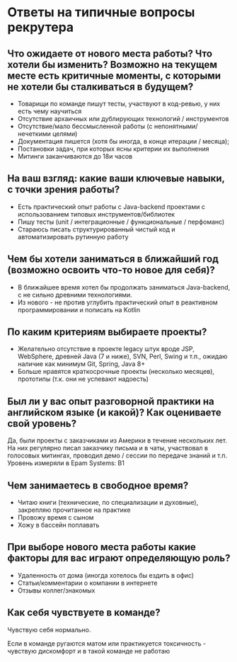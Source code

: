 
# Ответы на типичные вопросы рекрутера

## Что ожидаете от нового места работы? Что хотели бы изменить? Возможно на текущем месте есть критичные моменты, с которыми не хотели бы сталкиваться в будущем?
* Товарищи по команде пишут тесты, участвуют в код-ревью, у них есть чему научиться
* Отсутствие архаичных или дублирующих технологий / инструментов
* Отсутствие/мало бессмысленной работы (с непонятными/нечеткими целями)
* Документация пишется (хотя бы иногда, в конце итерации / месяца);
* Постановки задач, при которых ясны критерии их выполнения  
* Митинги заканчиваются до 18и часов

## На ваш взгляд: какие ваши ключевые навыки, с точки зрения работы?
- Есть практический опыт работы с Java-backend проектами с использованием типовых инструментов/библиотек
- Пишу тесты (unit / интеграционные / функциональные / перфоманс)
- Стараюсь писать структурированный чистый код и автоматизировать рутинную работу

## Чем бы хотели заниматься в ближайший год (возможно освоить что-то новое для себя)?
- В ближайшее время хотел бы продолжать заниматься Java-backend, с не сильно древними технологиями.
- Из нового - не против углубить практический опыт в реактивном программировании и пописать на Kotlin

## По каким критериям выбираете проекты?
- Желательно отсутствие в проекте legacy штук вроде JSP, WebSphere, древней Java (7 и ниже), SVN, Perl, Swing и т.п.,
  ожидаю наличие как минимум Git, Spring, Java 8+
- Больше нравятся краткосрочные проекты (несколько месяцев), прототипы (т.к. они не успевают надоесть)

## Был ли у вас опыт разговорной практики на английском языке (и какой)? Как оцениваете свой уровень?
Да, были проекты с заказчиками из Америки в течение нескольких лет. На них регулярно писал заказчику письма и 
в чаты, участвовал в голосовых митингах, проводил демо / сессии по передаче знаний и т.п.
Уровень измеряли в Epam Systems: B1

## Чем занимаетесь в свободное время?
- Читаю книги (технические, по специализации и духовные), закрепляю прочитанное на практике
- Провожу время с сыном
- Хожу в бассейн поплавать

## При выборе нового места работы какие факторы для вас играют определяющую роль?
- Удаленность от дома (иногда хотелось бы ездить в офис)
- Статьи/комментарии о компании в интернете
- Отзывы коллег/знакомых

## Как себя чувствуете в команде?
Чувствую себя нормально.

Если в команде ругаются матом или практикуется токсичность - чувствую дискомфорт и в такой команде не работаю
